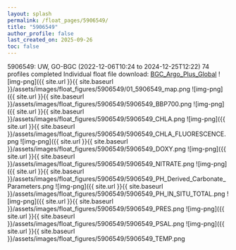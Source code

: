 ```yaml
---
layout: splash
permalink: /float_pages/5906549/
title: "5906549"
author_profile: false
last_created_on: 2025-09-26
toc: false
---
```

 
5906549: UW, GO-BGC (2022-12-06T10:24 to 2024-12-25T12:22)
74 profiles completed
Individual float file download: [BGC_Argo_Plus_Global](https://ftp.soest.hawaii.edu/bgc_argo_plus/Individual_Floats/outliers_removed/5906549_Sprof_processed.nc)
![img-png]({{ site.url }}{{ site.baseurl }}/assets/images/float_figures/5906549/01_5906549_map.png
![img-png]({{ site.url }}{{ site.baseurl }}/assets/images/float_figures/5906549/5906549_BBP700.png
![img-png]({{ site.url }}{{ site.baseurl }}/assets/images/float_figures/5906549/5906549_CHLA.png
![img-png]({{ site.url }}{{ site.baseurl }}/assets/images/float_figures/5906549/5906549_CHLA_FLUORESCENCE.png
![img-png]({{ site.url }}{{ site.baseurl }}/assets/images/float_figures/5906549/5906549_DOXY.png
![img-png]({{ site.url }}{{ site.baseurl }}/assets/images/float_figures/5906549/5906549_NITRATE.png
![img-png]({{ site.url }}{{ site.baseurl }}/assets/images/float_figures/5906549/5906549_PH_Derived_Carbonate_Parameters.png
![img-png]({{ site.url }}{{ site.baseurl }}/assets/images/float_figures/5906549/5906549_PH_IN_SITU_TOTAL.png
![img-png]({{ site.url }}{{ site.baseurl }}/assets/images/float_figures/5906549/5906549_PRES.png
![img-png]({{ site.url }}{{ site.baseurl }}/assets/images/float_figures/5906549/5906549_PSAL.png
![img-png]({{ site.url }}{{ site.baseurl }}/assets/images/float_figures/5906549/5906549_TEMP.png
